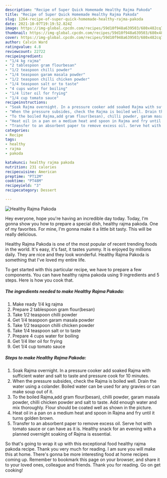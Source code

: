```yaml
---
description: "Recipe of Super Quick Homemade Healthy Rajma Pakoda"
title: "Recipe of Super Quick Homemade Healthy Rajma Pakoda"
slug: 1264-recipe-of-super-quick-homemade-healthy-rajma-pakoda
date: 2021-10-07T19:19:52.824Z
image: https://img-global.cpcdn.com/recipes/59d10f948a639503/680x482cq70/healthy-rajma-pakoda-recipe-main-photo.jpg
thumbnail: https://img-global.cpcdn.com/recipes/59d10f948a639503/680x482cq70/healthy-rajma-pakoda-recipe-main-photo.jpg
cover: https://img-global.cpcdn.com/recipes/59d10f948a639503/680x482cq70/healthy-rajma-pakoda-recipe-main-photo.jpg
author: Calvin Ward
ratingvalue: 4.8
reviewcount: 22722
recipeingredient:
- "1/4 kg rajma"
- "2 tablespoon gram flourbesan"
- "1/2 teaspoon chilli powder"
- "1/4 teaspoon garam masala powder"
- "1/2 teaspoon chilli chicken powder"
- "1/4 teaspoon salt or to taste"
- "4 cups water for boiling"
- "1/4 liter oil for frying"
- "1/4 cup tomato sauce"
recipeinstructions:
- "Soak Rajma overnight. In a pressure cooker add soaked Rajma with sufficient water and salt to taste and pressure cook for 10 minutes."
- "When the pressure subsides, check the Rajma is boiled well. Drain the water using a colander. Boiled water can be used for any gravies or can make soup out of it."
- "To the boiled Rajma,add gram flour(besan), chilli powder, garam masala powder, chilli chicken powder and salt to taste. Add enough water and mix thoroughly. Flour should be coated well as shown in the picture."
- "Heat oil in a pan on a medium heat and spoon in Rajma and fry until it turns golden brown."
- "Transfer to an absorbent paper to remove excess oil. Serve hot with tomato sauce or can have as it is. Healthy snack for an evening with a planned overnight soaking of Rajma is essential."
categories:
- Recipe
tags:
- healthy
- rajma
- pakoda

katakunci: healthy rajma pakoda 
nutrition: 231 calories
recipecuisine: American
preptime: "PT12M"
cooktime: "PT48M"
recipeyield: "3"
recipecategory: Dessert

---
```



![Healthy Rajma Pakoda](https://img-global.cpcdn.com/recipes/59d10f948a639503/680x482cq70/healthy-rajma-pakoda-recipe-main-photo.jpg)

Hey everyone, hope you're having an incredible day today. Today, I'm gonna show you how to prepare a special dish, healthy rajma pakoda. One of my favorites. For mine, I'm gonna make it a little bit tasty. This will be really delicious.



Healthy Rajma Pakoda is one of the most popular of recent trending foods in the world. It's easy, it's fast, it tastes yummy. It is enjoyed by millions daily. They are nice and they look wonderful. Healthy Rajma Pakoda is something that I've loved my entire life.


To get started with this particular recipe, we have to prepare a few components. You can have healthy rajma pakoda using 9 ingredients and 5 steps. Here is how you cook that.

<!--inarticleads1-->

##### The ingredients needed to make Healthy Rajma Pakoda:

1. Make ready 1/4 kg rajma
1. Prepare 2 tablespoon gram flour(besan)
1. Take 1/2 teaspoon chilli powder
1. Get 1/4 teaspoon garam masala powder
1. Take 1/2 teaspoon chilli chicken powder
1. Take 1/4 teaspoon salt or to taste
1. Prepare 4 cups water for boiling
1. Get 1/4 liter oil for frying
1. Get 1/4 cup tomato sauce




<!--inarticleads2-->

##### Steps to make Healthy Rajma Pakoda:

1. Soak Rajma overnight. In a pressure cooker add soaked Rajma with sufficient water and salt to taste and pressure cook for 10 minutes.
1. When the pressure subsides, check the Rajma is boiled well. Drain the water using a colander. Boiled water can be used for any gravies or can make soup out of it.
1. To the boiled Rajma,add gram flour(besan), chilli powder, garam masala powder, chilli chicken powder and salt to taste. Add enough water and mix thoroughly. Flour should be coated well as shown in the picture.
1. Heat oil in a pan on a medium heat and spoon in Rajma and fry until it turns golden brown.
1. Transfer to an absorbent paper to remove excess oil. Serve hot with tomato sauce or can have as it is. Healthy snack for an evening with a planned overnight soaking of Rajma is essential.




So that's going to wrap it up with this exceptional food healthy rajma pakoda recipe. Thank you very much for reading. I am sure you will make this at home. There's gonna be more interesting food at home recipes coming up. Remember to bookmark this page on your browser, and share it to your loved ones, colleague and friends. Thank you for reading. Go on get cooking!
